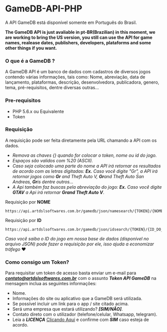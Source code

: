 # GameDB-API-PHP

A API GameDB está disponível somente em Português do Brasil.

**The GameDB API is just avaliable in pt-BR(Brazilian) in this moment, we are working to bring the US version, you still can use the API for game names, realease dates, publishers, developers, plataforms and some other things if you want.**

### O que é a GameDB ?

A GameDB API é um banco de dados com cadastros de diversos jogos contendo várias informações, tais como: Nome, abreviação, data de lançamento, plataformas, descrição, desenvolvedora, publicadora, genero, tema, pré-requisitos, dentre diversas outras...

### Pre-requisitos

- PHP 5.6.x ou Equivalente
- Token

### Requisição

A requisição pode ser feita diretamente pela URL chamando a API com os dados.

- *Remova as chaves {} quando for colocar o token, nome ou id do jogo.*
- *Espaços são validos com %20 (ASCII).*
- *Caso seja colocado uma parte do nome a API irá retornar os resultados de acordo com as letras digitadas:*
***Ex.*** *Caso você digite "Gr", a API irá retornar jogos como* ***Gr*** *and Theft Auto V,* ***Gr****and Theft Auto San Andreas, ***Gr***is dentre outros...*
- *A Api também faz buscas pela abreviação do jogo:* ***Ex.*** *Caso você digite* ***GTAV*** *a Api irá retornar* ***Grand Theft Auto V***.

Requisição por **NOME**
```
https://api.artdslsoftwares.com.br/gamedb/json/namesearch/{TOKEN}/{NOME_DO_JOGO}
```

Requisição por **ID**
```
https://api.artdslsoftwares.com.br/gamedb/json/idsearch/{TOKEN}/{ID_DO_JOGO}
```

*Caso você saiba o ID do jogo em nossa base de dados (disponível no arquivo JSON) pode fazer a requisição por ele, isso ajuda a economizar tráfego* :heart:

### Como consigo um Token?

Para requisitar um token de acesso basta enviar um e-mail para ***contato@artdslsoftwares.com.br*** com o assunto ***Token API GameDB*** na mensagem inclua as seguintes informações:

- Nome.
- Informações do site ou aplicativo que a GameDB será utilizada.
- Se possível incluir um link para o app / site citado acima.
- Será uma empresa que estará utilizando? ***[SIM/NÃO]***.
- Contato direto com o utilizador (telefone/celular, Whatsapp, telegram).
- Leia a ***LICENÇA*** [Clicando Aqui](https://api.artdslsoftwares.com.br/gamedb/licence) e confirme com ***SIM*** caso esteja de acordo.

